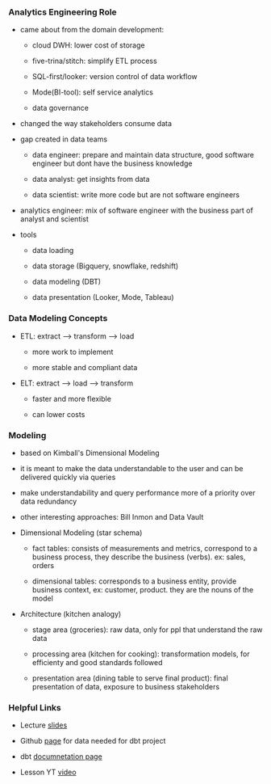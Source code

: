 ### Analytics Engineering Role 

* came about from the domain development:

    * cloud DWH: lower cost of storage 

    * five-trina/stitch: simplify ETL process

    * SQL-first/looker: version control of data workflow

    * Mode(BI-tool): self service analytics 

    * data governance 

* changed the way stakeholders consume data 

* gap created in data teams

    * data engineer: prepare and maintain data structure, good software engineer but dont have the business knowledge 

    * data analyst: get insights from data 

    * data scientist: write more code but are not software engineers

* analytics engineer: mix of software engineer with the business part of analyst and scientist 

* tools 

    * data loading

    * data storage (Bigquery, snowflake, redshift) 

    * data modeling (DBT)

    * data presentation (Looker, Mode, Tableau)

### Data Modeling Concepts 

* ETL: extract --> transform --> load 

    * more work to implement 

    * more stable and compliant data 

* ELT: extract --> load --> transform 

    * faster and more flexible

    * can lower costs 

### Modeling 

* based on Kimball's Dimensional Modeling 

* it is meant to make the data understandable to the user and can be delivered quickly via queries 

* make understandability and query performance more of a priority over data redundancy 

* other interesting approaches: Bill Inmon and Data Vault

* Dimensional Modeling (star schema) 

    * fact tables: consists of measurements and metrics, correspond to a business process, they describe the business (verbs). ex: sales, orders

    * dimensional tables: corresponds to a business entity, provide business context, ex: customer, product. they are the nouns of the model 

* Architecture (kitchen analogy)

    * stage area (groceries): raw data, only for ppl that understand the raw data 

    * processing area (kitchen for cooking): transformation models, for efficienty and good standards followed 

    * presentation area (dining table to serve final product): final presentation of data, exposure to business stakeholders 

### Helpful Links

* Lecture [slides](https://docs.google.com/presentation/d/1xSll_jv0T8JF4rYZvLHfkJXYqUjPtThA/edit#slide=id.p1)

* Github [page](https://github.com/DataTalksClub/nyc-tlc-data/) for data needed for dbt project 

* dbt [documnetation page](https://docs.getdbt.com/docs/introduction)

* Lesson YT [video](https://www.youtube.com/watch?v=uF76d5EmdtU&t=2s)
